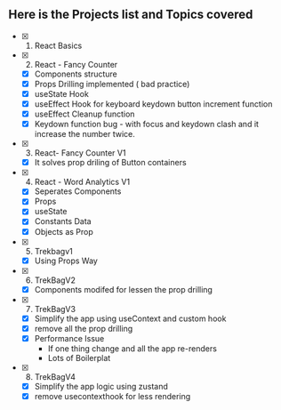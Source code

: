 ## Here is the Projects list and Topics covered


- [x] 1) React Basics
- [x] 2) React - Fancy Counter
   - [x] Components structure
   - [x] Props Drilling implemented  ( bad practice)
   - [x] useState Hook
   - [x] useEffect Hook for keyboard keydown button increment function
   - [x] useEffect Cleanup function
   - [x] Keydown function bug - with focus and keydown clash and it increase the number twice.
- [x] 3) React- Fancy Counter V1
   - [x] It solves prop driling of Button containers
- [x] 4) React - Word Analytics V1
   - [x] Seperates Components
   - [x] Props
   - [x] useState
   - [x] Constants Data
   - [x] Objects as Prop
- [x] 5) Trekbagv1
   - [x] Using Props Way
- [x] 6) TrekBagV2
   - [x] Components modifed for lessen the prop drilling
- [x] 7) TrekBagV3
   - [x] Simplify the app using useContext and custom hook
   - [x] remove all the prop drilling
   - [x] Performance Issue 
      - If one thing change and all the app re-renders
      - Lots of Boilerplat
- [x] 8) TrekBagV4
   - [x] Simplify the app logic using zustand
   - [x] remove usecontexthook for less rendering